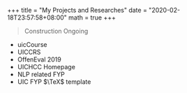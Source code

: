 +++
title = "My Projects and Researches"
date = "2020-02-18T23:57:58+08:00"
math = true 
+++

> Construction Ongoing

- uicCourse
- UICCRS
- OffenEval 2019
- UICHCC Homepage
- NLP related FYP
- UIC FYP $\TeX$ template
